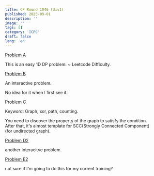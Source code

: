 ```yaml
---
title: CF Round 1046 (div1)
published: 2025-09-01
description: ''
image: ''
tags: []
category: 'ICPC'
draft: false 
lang: 'en'
---
```


[Problem A](https://codeforces.com/problemset/problem/2135/A)

This is an easy 1D DP problem. ~ Leetcode Difficulty. 

[Problem B](https://codeforces.com/problemset/problem/2135/B)

An interactive problem. 

No idea for it when I first see it. 

[Problem C](https://codeforces.com/problemset/problem/2135/B)

Keyword: Graph, xor, path, counting. 

You need to discover the property of the graph to satisfy the condition. After that, it's almost template for SCC(Strongly Connected Component) (for undirected graph). 

[Problem D2](https://codeforces.com/problemset/problem/2135/D2)

another interacitve problem. 

[Problem E2](https://codeforces.com/problemset/problem/2135/E2)

not sure if I'm going to do this for my current training?